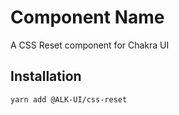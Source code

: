 # Component Name

A CSS Reset component for Chakra UI

## Installation

```sh
yarn add @ALK-UI/css-reset
```
